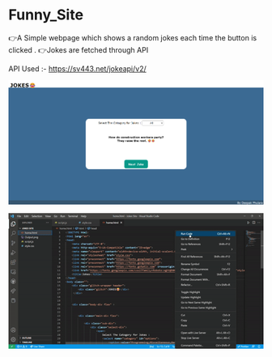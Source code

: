# Funny_Site

👉A Simple webpage which shows a random jokes each time the button is clicked .
👉Jokes are fetched through API 


API Used :- https://sv443.net/jokeapi/v2/

![image](https://github.com/deepak12321/Funny_Site/blob/main/Output/Output.png)

![](https://github.com/deepak12321/Funny_Site/blob/main/Output/gif1.gif)


